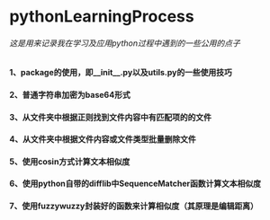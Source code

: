 # pythonLearningProcess
###### 这是用来记录我在学习及应用python过程中遇到的一些公用的点子
#### 1、package的使用，即__init__.py以及utils.py的一些使用技巧
#### 2、普通字符串加密为base64形式
#### 3、从文件夹中根据正则找到文件内容中有匹配项的的文件
#### 4、从文件夹中根据文件内容或文件类型批量删除文件
#### 5、使用cosin方式计算文本相似度
#### 6、使用python自带的difflib中SequenceMatcher函数计算文本相似度
#### 7、使用fuzzywuzzy封装好的函数来计算相似度（其原理是编辑距离）